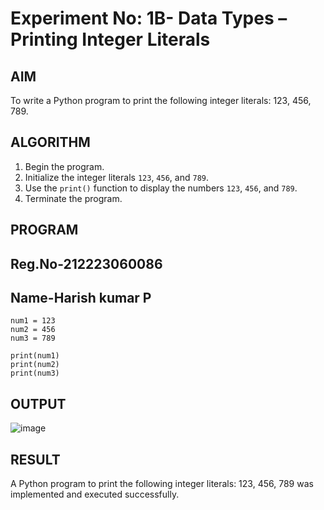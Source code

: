 # Experiment No: 1B- Data Types – Printing Integer Literals

## AIM  
To write a Python program to print the following integer literals: 123, 456, 789.

## ALGORITHM  
1. Begin the program.  
2. Initialize the integer literals `123`, `456`, and `789`.  
3. Use the `print()` function to display the numbers `123`, `456`, and `789`.  
4. Terminate the program.

## PROGRAM
## Reg.No-212223060086
## Name-Harish kumar P
```
num1 = 123
num2 = 456
num3 = 789

print(num1)
print(num2)
print(num3)

```
## OUTPUT

![image](https://github.com/user-attachments/assets/c4ec5555-c804-4332-968f-aa1f6b32c0f3)


## RESULT

A Python program to print the following integer literals: 123, 456, 789 was implemented and executed successfully.

